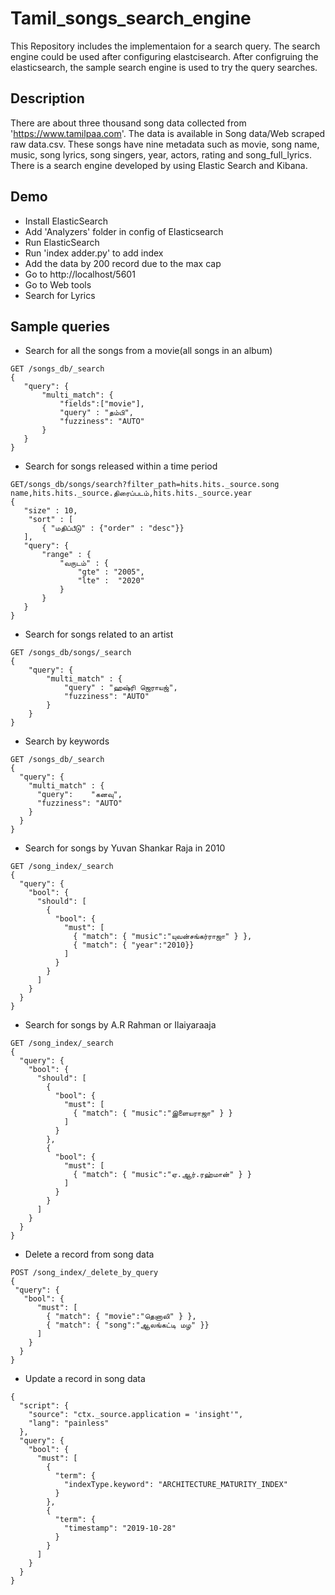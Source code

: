 # Tamil_songs_search_engine

This Repository includes the implementaion for a search query.
The search engine could be used after configuring elastcisearch.
After configruing the elasticsearch, the sample search engine is used to try the query searches.

Description
---
There are about three thousand song data collected from 'https://www.tamilpaa.com'. The data is available in Song data/Web scraped raw data.csv. These songs have nine metadata such as movie, song name, music, song lyrics, song singers, year, actors, rating and song_full_lyrics. There is a search engine developed by using Elastic Search and Kibana.

Demo
---
* Install ElasticSearch 
* Add 'Analyzers' folder in config of Elasticsearch
* Run ElasticSearch
* Run 'index adder.py' to add index
* Add the data by 200 record due to the max cap
* Go to http://localhost/5601
* Go to Web tools
* Search for Lyrics

Sample queries
---
* Search for all the songs from a movie(all songs in an album)
```
GET /songs_db/_search
{
   "query": {
       "multi_match": {
           "fields":["movie"],
           "query" : "தம்பி",
           "fuzziness": "AUTO"
       }
   }
}
```

* Search for songs released within a time period
```
GET/songs_db/songs/search?filter_path=hits.hits._source.song name,hits.hits._source.திரைப்படம்,hits.hits._source.year
{
   "size" : 10,
    "sort" : [
       { "மதிப்பீடு" : {"order" : "desc"}}
   ],
   "query": {
       "range" : {
           "வருடம்" : {
               "gte" : "2005",
               "lte" :  "2020"
           }
       }
   }
}
```

* Search for songs related to an artist
```
GET /songs_db/songs/_search
{
    "query": {
        "multi_match" : {
            "query" : "ஹஷ்ரி ஜெராயஜ்",
            "fuzziness": "AUTO"
        }
    }
}
```

* Search by keywords
```
GET /songs_db/_search
{
  "query": {
    "multi_match" : {
      "query":    "கனவு",
      "fuzziness": "AUTO"
    }
  }
}
```

* Search for songs by Yuvan Shankar Raja in 2010
```
GET /song_index/_search
{
  "query": {
    "bool": {
      "should": [
        {
          "bool": {
            "must": [
              { "match": { "music":"யுவன்சங்கர்ராஜா" } },
              { "match": { "year":"2010}}
            ]
          }
        }
      ]
    }
  }
}
```

* Search for songs by A.R Rahman or Ilaiyaraaja
```
GET /song_index/_search
{
  "query": {
    "bool": {
      "should": [
        {
          "bool": {
            "must": [
              { "match": { "music":"இளையராஜா" } }
            ]
          }
        },
        {
          "bool": {
            "must": [
              { "match": { "music":"ஏ.ஆர்.ரஹ்மான்" } }
            ]
          }
        }
      ]
    }
  }
}
```

* Delete a record from song data
```
POST /song_index/_delete_by_query
{
 "query": {
   "bool": {
      "must": [
        { "match": { "movie":"தெனாலி" } },
        { "match": { "song":"ஆலங்கட்டி மழ" }}
      ]
    }
  }
}
```

* Update a record in song data
```
{
  "script": {
    "source": "ctx._source.application = 'insight'",
    "lang": "painless"
  },
  "query": {
    "bool": {
      "must": [
        {
          "term": {
            "indexType.keyword": "ARCHITECTURE_MATURITY_INDEX"
          }
        },
        {
          "term": {
            "timestamp": "2019-10-28"
          }
        }
      ]
    }
  }
}
```

